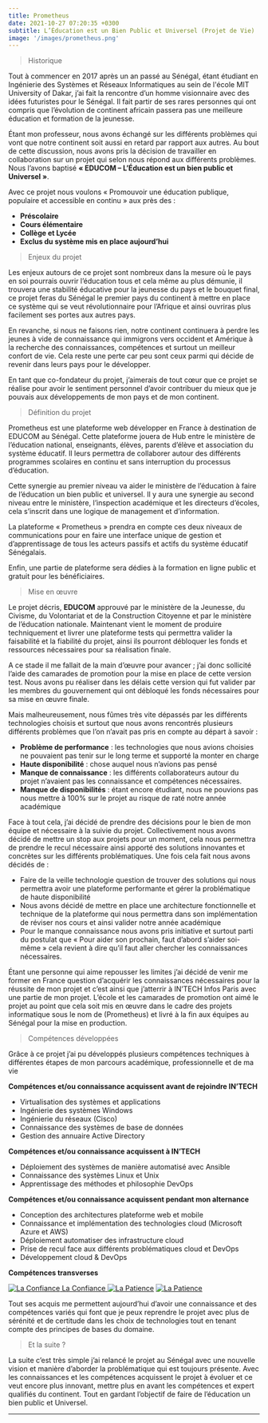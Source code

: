 ```yaml
---
title: Prometheus
date: 2021-10-27 07:20:35 +0300
subtitle: L’Éducation est un Bien Public et Universel (Projet de Vie)
image: '/images/prometheus.png'
---
```


>	Historique 

Tout à commencer en 2017 après un an passé au Sénégal, étant étudiant en Ingénierie des Systèmes et Réseaux Informatiques au sein de l'école MIT University of Dakar, j’ai fait la rencontre d’un homme visionnaire avec des idées futuristes pour le Sénégal. Il fait partir de ses rares personnes qui ont compris que l’évolution de continent africain passera pas une meilleure éducation et formation de la jeunesse.

Étant mon professeur, nous avons échangé sur les différents problèmes qui vont que notre continent soit aussi en retard par rapport aux autres. Au bout de cette discussion, nous avons pris la décision de travailler en collaboration sur un projet qui selon nous répond aux différents problèmes. Nous l’avons baptisé **« EDUCOM – L’Éducation est un bien public et Universel »**.

Avec ce projet nous voulons « Promouvoir une éducation publique, populaire et accessible en continu » aux près des :

-	**Préscolaire**
-	**Cours élémentaire**
-	**Collège et Lycée**
-	**Exclus du système mis en place aujourd’hui** 

>	Enjeux du projet 

Les enjeux autours de ce projet sont nombreux dans la mesure où le pays en soi pourrais ouvrir l’éducation tous et cela même au plus démunie, il trouvera une stabilité éducative pour la jeunesse du pays et le bouquet final, ce projet feras du Sénégal le premier pays du continent à mettre en place ce système qui se veut révolutionnaire pour l’Afrique et ainsi ouvriras plus facilement ses portes aux autres pays. 

En revanche, si nous ne faisons rien, notre continent continuera à perdre les jeunes à vide de connaissance qui immigrons vers occident et Amérique à la recherche des connaissances, compétences et surtout un meilleur confort de vie. Cela reste une perte car peu sont ceux parmi qui décide de revenir dans leurs pays pour le développer.

En tant que co-fondateur du projet, j’aimerais de tout cœur que ce projet se réalise pour avoir le sentiment personnel d’avoir contribuer du mieux que je pouvais aux développements de mon pays et de mon continent.

>	Définition du projet 

Prometheus est une plateforme web développer en France à destination de EDUCOM au Sénégal. Cette plateforme jouera de Hub entre le ministère de l’éducation national, enseignants, élèves, parents d’élève et association du système éducatif. Il leurs permettra de collaborer autour des différents programmes scolaires en continu et sans interruption du processus d’éducation. 

Cette synergie au premier niveau va aider le ministère de l’éducation à faire de l’éducation un bien public et universel. Il y aura une synergie au second niveau entre le ministère, l’inspection académique et les directeurs d’écoles, cela s’inscrit dans une logique de management et d’information.

La plateforme « Prometheus » prendra en compte ces deux niveaux de communications pour en faire une interface unique de gestion et d’apprentissage de tous les acteurs passifs et actifs du système éducatif Sénégalais.

Enfin, une partie de plateforme sera dédies à la formation en ligne public et gratuit pour les bénéficiaires.

> Mise en œuvre 

Le projet décris, **EDUCOM** approuvé par le ministère de la Jeunesse, du Civisme, du Volontariat et de la Construction Citoyenne et par le ministère de l’éducation nationale. Maintenant vient le moment de produire techniquement et livrer une plateforme tests qui permettra valider la faisabilité et la fiabilité du projet, ainsi ils pourront débloquer les fonds et ressources nécessaires pour sa réalisation finale. 

A ce stade il me fallait de la main d’œuvre pour avancer ; j’ai donc sollicité l’aide des camarades de promotion pour la mise en place de cette version test. Nous avons pu réaliser dans les délais cette version qui fut valider par les membres du gouvernement qui ont débloqué les fonds nécessaires pour sa mise en œuvre finale. 

Mais malheureusement, nous fûmes très vite dépassés par les différents technologies choisis et surtout que nous avons rencontrés plusieurs différents problèmes que l’on n’avait pas pris en compte au départ à savoir : 

-	**Problème de performance** : les technologies que nous avions choisies ne pouvaient pas tenir sur le long terme et supporté la monter en charge 
-	**Haute disponibilité** : chose auquel nous n’avions pas pensé 
-	**Manque de connaissance** : les différents collaborateurs autour du projet n’avaient pas les connaissance et compétences nécessaires.
-	**Manque de disponibilités** : étant encore étudiant, nous ne pouvions pas nous mettre à 100% sur le projet au risque de raté notre année académique


Face à tout cela, j’ai décidé de prendre des décisions pour le bien de mon équipe et nécessaire à la suivie du projet. Collectivement nous avons décidé de mettre un stop aux projets pour un moment, cela nous permettra de prendre le recul nécessaire ainsi apporté des solutions innovantes et concrètes sur les différents problématiques. Une fois cela fait nous avons décidés de : 

-	Faire de la veille technologie question de trouver des solutions qui nous permettra avoir une plateforme performante et gérer la problématique de haute disponibilité 
-	Nous avons décidé de mettre en place une architecture fonctionnelle et technique de la plateforme qui nous permettra dans son implémentation de réviser nos cours et ainsi valider notre année académique 
-	Pour le manque connaissance nous avons pris initiative et surtout parti du postulat que « Pour aider son prochain, faut d’abord s’aider soi-même » cela revient à dire qu’il faut aller chercher les connaissances nécessaires.

Étant une personne qui aime repousser les limites j’ai décidé de venir me former en France question d’acquérir les connaissances nécessaires pour la réussite de mon projet et c’est ainsi que j’atterrir à IN’TECH Infos Paris avec une partie de mon projet. L’école et les camarades de promotion ont aimé le projet au point que cela soit mis en œuvre dans le cadre des projets informatique sous le nom de (Prometheus) et livré à la fin aux équipes au Sénégal pour la mise en production.

> Compétences développées 

Grâce à ce projet j’ai pu développés plusieurs compétences techniques à différentes étapes de mon parcours académique, professionnelle et de ma vie 

**Compétences et/ou connaissance acquissent avant de rejoindre IN’TECH**
  - Virtualisation des systèmes et applications 
  - Ingénierie des systèmes Windows 
  - Ingénierie du réseaux (Cisco)
  - Connaissance des systèmes de base de données 
  - Gestion des annuaire Active Directory

**Compétences et/ou connaissance acquissent à IN’TECH**
  - Déploiement des systèmes de manière automatisé avec Ansible 
  - Connaissance des systèmes Linux et Unix
  - Apprentissage des méthodes et philosophie DevOps 

**Compétences et/ou connaissance acquissent pendant mon alternance** 
  - Conception des architectures plateforme web et mobile 
  - Connaissance et implémentation des technologies cloud (Microsoft Azure et AWS)
  - Déploiement automatiser des infrastructure cloud 
  - Prise de recul face aux différents problématiques cloud et DevOps 
  - Développement cloud & DevOps 

**Compétences transverses**

<div class="gallery-box">
  <div class="gallery">
    <a href="https://www.credly.com/badges/bace27f2-f367-4f95-98da-8baec1ca43dd/public_url" target="_blank"><img src="/images/me9.jpg" alt="La Confiance"> La Confiance </a>
    <a href="https://www.credly.com/badges/bace27f2-f367-4f95-98da-8baec1ca43dd/public_url" target="_blank"><img src="/images/me8.jpg" alt="La Patience"></a>
    <a href="https://www.credly.com/badges/bace27f2-f367-4f95-98da-8baec1ca43dd/public_url" target="_blank"><img src="/images/me11.jpg" alt="La Patience"></a>
</div>

Tout ses acquis me permettent aujourd’hui d’avoir une connaissance et des compétences variés qui font que je peux reprendre le projet avec plus de sérénité et de certitude dans les choix de technologies tout en tenant compte des principes de bases du domaine. 

> Et la suite ? 

La suite c’est très simple j’ai relancé le projet au Sénégal avec une nouvelle vision et manière d’aborder la problématique qui est toujours présente. Avec les connaissances et les compétences acquissent le projet à évoluer et ce veut encore plus innovant, mettre plus en avant les compétences et expert qualifiés du continent. Tout en gardant l’objectif de faire de l’éducation un bien public et Universel. 

***